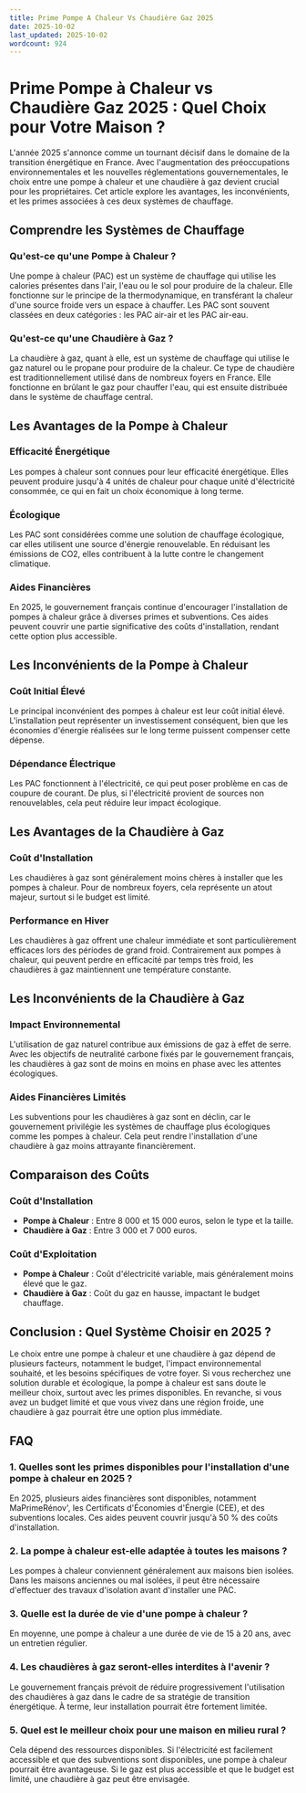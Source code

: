 ```yaml
---
title: Prime Pompe A Chaleur Vs Chaudière Gaz 2025
date: 2025-10-02
last_updated: 2025-10-02
wordcount: 924
---
```


# Prime Pompe à Chaleur vs Chaudière Gaz 2025 : Quel Choix pour Votre Maison ?

L'année 2025 s'annonce comme un tournant décisif dans le domaine de la transition énergétique en France. Avec l'augmentation des préoccupations environnementales et les nouvelles réglementations gouvernementales, le choix entre une pompe à chaleur et une chaudière à gaz devient crucial pour les propriétaires. Cet article explore les avantages, les inconvénients, et les primes associées à ces deux systèmes de chauffage.

## Comprendre les Systèmes de Chauffage

### Qu'est-ce qu'une Pompe à Chaleur ?

Une pompe à chaleur (PAC) est un système de chauffage qui utilise les calories présentes dans l'air, l'eau ou le sol pour produire de la chaleur. Elle fonctionne sur le principe de la thermodynamique, en transférant la chaleur d'une source froide vers un espace à chauffer. Les PAC sont souvent classées en deux catégories : les PAC air-air et les PAC air-eau.

### Qu'est-ce qu'une Chaudière à Gaz ?

La chaudière à gaz, quant à elle, est un système de chauffage qui utilise le gaz naturel ou le propane pour produire de la chaleur. Ce type de chaudière est traditionnellement utilisé dans de nombreux foyers en France. Elle fonctionne en brûlant le gaz pour chauffer l'eau, qui est ensuite distribuée dans le système de chauffage central.

## Les Avantages de la Pompe à Chaleur

### Efficacité Énergétique

Les pompes à chaleur sont connues pour leur efficacité énergétique. Elles peuvent produire jusqu'à 4 unités de chaleur pour chaque unité d'électricité consommée, ce qui en fait un choix économique à long terme.

### Écologique

Les PAC sont considérées comme une solution de chauffage écologique, car elles utilisent une source d'énergie renouvelable. En réduisant les émissions de CO2, elles contribuent à la lutte contre le changement climatique.

### Aides Financières

En 2025, le gouvernement français continue d'encourager l'installation de pompes à chaleur grâce à diverses primes et subventions. Ces aides peuvent couvrir une partie significative des coûts d'installation, rendant cette option plus accessible.

## Les Inconvénients de la Pompe à Chaleur

### Coût Initial Élevé

Le principal inconvénient des pompes à chaleur est leur coût initial élevé. L'installation peut représenter un investissement conséquent, bien que les économies d'énergie réalisées sur le long terme puissent compenser cette dépense.

### Dépendance Électrique

Les PAC fonctionnent à l'électricité, ce qui peut poser problème en cas de coupure de courant. De plus, si l'électricité provient de sources non renouvelables, cela peut réduire leur impact écologique.

## Les Avantages de la Chaudière à Gaz

### Coût d'Installation

Les chaudières à gaz sont généralement moins chères à installer que les pompes à chaleur. Pour de nombreux foyers, cela représente un atout majeur, surtout si le budget est limité.

### Performance en Hiver

Les chaudières à gaz offrent une chaleur immédiate et sont particulièrement efficaces lors des périodes de grand froid. Contrairement aux pompes à chaleur, qui peuvent perdre en efficacité par temps très froid, les chaudières à gaz maintiennent une température constante.

## Les Inconvénients de la Chaudière à Gaz

### Impact Environnemental

L'utilisation de gaz naturel contribue aux émissions de gaz à effet de serre. Avec les objectifs de neutralité carbone fixés par le gouvernement français, les chaudières à gaz sont de moins en moins en phase avec les attentes écologiques.

### Aides Financières Limités

Les subventions pour les chaudières à gaz sont en déclin, car le gouvernement privilégie les systèmes de chauffage plus écologiques comme les pompes à chaleur. Cela peut rendre l'installation d'une chaudière à gaz moins attrayante financièrement.

## Comparaison des Coûts

### Coût d'Installation

- **Pompe à Chaleur** : Entre 8 000 et 15 000 euros, selon le type et la taille.
- **Chaudière à Gaz** : Entre 3 000 et 7 000 euros.

### Coût d'Exploitation

- **Pompe à Chaleur** : Coût d'électricité variable, mais généralement moins élevé que le gaz.
- **Chaudière à Gaz** : Coût du gaz en hausse, impactant le budget chauffage.

## Conclusion : Quel Système Choisir en 2025 ?

Le choix entre une pompe à chaleur et une chaudière à gaz dépend de plusieurs facteurs, notamment le budget, l'impact environnemental souhaité, et les besoins spécifiques de votre foyer. Si vous recherchez une solution durable et écologique, la pompe à chaleur est sans doute le meilleur choix, surtout avec les primes disponibles. En revanche, si vous avez un budget limité et que vous vivez dans une région froide, une chaudière à gaz pourrait être une option plus immédiate.

## FAQ

### 1. Quelles sont les primes disponibles pour l'installation d'une pompe à chaleur en 2025 ?

En 2025, plusieurs aides financières sont disponibles, notamment MaPrimeRénov', les Certificats d'Économies d'Énergie (CEE), et des subventions locales. Ces aides peuvent couvrir jusqu'à 50 % des coûts d'installation.

### 2. La pompe à chaleur est-elle adaptée à toutes les maisons ?

Les pompes à chaleur conviennent généralement aux maisons bien isolées. Dans les maisons anciennes ou mal isolées, il peut être nécessaire d'effectuer des travaux d'isolation avant d'installer une PAC.

### 3. Quelle est la durée de vie d'une pompe à chaleur ?

En moyenne, une pompe à chaleur a une durée de vie de 15 à 20 ans, avec un entretien régulier. 

### 4. Les chaudières à gaz seront-elles interdites à l'avenir ?

Le gouvernement français prévoit de réduire progressivement l'utilisation des chaudières à gaz dans le cadre de sa stratégie de transition énergétique. À terme, leur installation pourrait être fortement limitée.

### 5. Quel est le meilleur choix pour une maison en milieu rural ?

Cela dépend des ressources disponibles. Si l'électricité est facilement accessible et que des subventions sont disponibles, une pompe à chaleur pourrait être avantageuse. Si le gaz est plus accessible et que le budget est limité, une chaudière à gaz peut être envisagée.